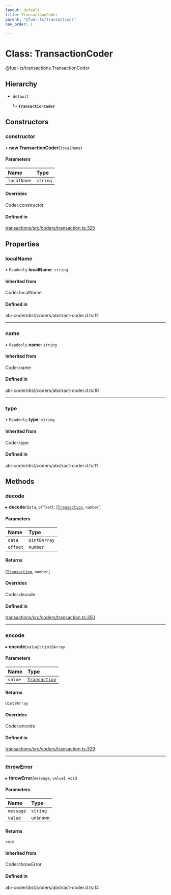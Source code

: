 ```yaml
---
layout: default
title: TransactionCoder
parent: "@fuel-ts/transactions"
nav_order: 1

---
```


# Class: TransactionCoder

[@fuel-ts/transactions](../index.md).TransactionCoder

## Hierarchy

- `default`

  ↳ **`TransactionCoder`**

## Constructors

### constructor

• **new TransactionCoder**(`localName`)

#### Parameters

| Name | Type |
| :------ | :------ |
| `localName` | `string` |

#### Overrides

Coder.constructor

#### Defined in

[transactions/src/coders/transaction.ts:325](https://github.com/FuelLabs/fuels-ts/blob/master/packages/transactions/src/coders/transaction.ts#L325)

## Properties

### localName

• `Readonly` **localName**: `string`

#### Inherited from

Coder.localName

#### Defined in

abi-coder/dist/coders/abstract-coder.d.ts:12

___

### name

• `Readonly` **name**: `string`

#### Inherited from

Coder.name

#### Defined in

abi-coder/dist/coders/abstract-coder.d.ts:10

___

### type

• `Readonly` **type**: `string`

#### Inherited from

Coder.type

#### Defined in

abi-coder/dist/coders/abstract-coder.d.ts:11

## Methods

### decode

▸ **decode**(`data`, `offset`): [[`Transaction`](../index.md#transaction), `number`]

#### Parameters

| Name | Type |
| :------ | :------ |
| `data` | `Uint8Array` |
| `offset` | `number` |

#### Returns

[[`Transaction`](../index.md#transaction), `number`]

#### Overrides

Coder.decode

#### Defined in

[transactions/src/coders/transaction.ts:350](https://github.com/FuelLabs/fuels-ts/blob/master/packages/transactions/src/coders/transaction.ts#L350)

___

### encode

▸ **encode**(`value`): `Uint8Array`

#### Parameters

| Name | Type |
| :------ | :------ |
| `value` | [`Transaction`](../index.md#transaction) |

#### Returns

`Uint8Array`

#### Overrides

Coder.encode

#### Defined in

[transactions/src/coders/transaction.ts:329](https://github.com/FuelLabs/fuels-ts/blob/master/packages/transactions/src/coders/transaction.ts#L329)

___

### throwError

▸ **throwError**(`message`, `value`): `void`

#### Parameters

| Name | Type |
| :------ | :------ |
| `message` | `string` |
| `value` | `unknown` |

#### Returns

`void`

#### Inherited from

Coder.throwError

#### Defined in

abi-coder/dist/coders/abstract-coder.d.ts:14
